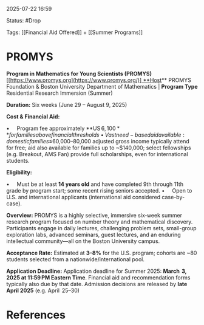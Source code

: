 2025-07-22 16:59

Status: #Drop

Tags: [[Financial Aid Offered]] + [[Summer Programs]]


# PROMYS

**Program in Mathematics for Young Scientists (PROMYS)** [[https://www.promys.org](https://www.promys.org/)] **Host** PROMYS Foundation & Boston University Department of Mathematics | **Program Type** Residential Research Immersion (Summer)

**Duration:** Six weeks (June 29 – August 9, 2025)

**Cost & Financial Aid:**

•     Program fee approximately **US $6,100** for families above financial thresholds
•     Vast need-based aid available: domestic families ≤ $60,000–80,000 adjusted gross income typically attend for free; aid also available for families up to ~$140,000; select fellowships (e.g. Breakout, AMS Fan) provide full scholarships, even for international students.

**Eligibility:**

•     Must be at least **14 years old** and have completed 9th through 11th grade by program start; some recent rising seniors accepted.
•     Open to U.S. and international applicants (international aid considered case-by-case).

**Overview:** PROMYS is a highly selective, immersive six‑week summer research program focused on number theory and mathematical discovery. Participants engage in daily lectures, challenging problem sets, small-group exploration labs, advanced seminars, guest lectures, and an enduring intellectual community—all on the Boston University campus.

**Acceptance Rate:** Estimated at **3–8%** for the U.S. program; cohorts are ~80 students selected from a nationwide/international pool.

**Application Deadline:** Application deadline for Summer 2025: **March  3, 2025 at 11:59 PM Eastern Time**. Financial aid and recommendation forms typically also due by that date. Admission decisions are released by **late April 2025** (e.g. April  25–30)



# References